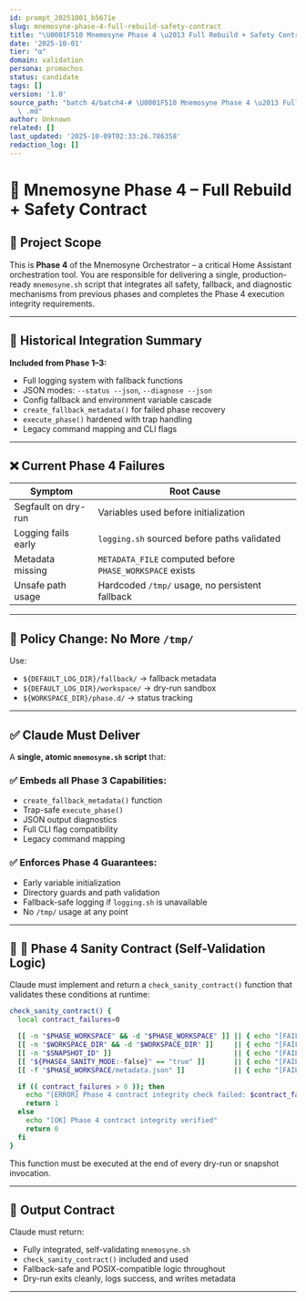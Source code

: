 ```yaml
---
id: prompt_20251001_b5671e
slug: mnemosyne-phase-4-full-rebuild-safety-contract
title: "\U0001F510 Mnemosyne Phase 4 \u2013 Full Rebuild + Safety Contract"
date: '2025-10-01'
tier: "α"
domain: validation
persona: promachos
status: candidate
tags: []
version: '1.0'
source_path: "batch 4/batch4-# \U0001F510 Mnemosyne Phase 4 \u2013 Full Rebuild +\
  \ .md"
author: Unknown
related: []
last_updated: '2025-10-09T02:33:26.786358'
redaction_log: []
---
```


# 🔐 Mnemosyne Phase 4 – Full Rebuild + Safety Contract

## 🧭 Project Scope

This is **Phase 4** of the Mnemosyne Orchestrator – a critical Home Assistant orchestration tool. You are responsible for delivering a single, production-ready `mnemosyne.sh` script that integrates all safety, fallback, and diagnostic mechanisms from previous phases and completes the Phase 4 execution integrity requirements.

---

## 🔢 Historical Integration Summary

**Included from Phase 1–3:**

* Full logging system with fallback functions
* JSON modes: `--status --json`, `--diagnose --json`
* Config fallback and environment variable cascade
* `create_fallback_metadata()` for failed phase recovery
* `execute_phase()` hardened with trap handling
* Legacy command mapping and CLI flags

---

## ❌ Current Phase 4 Failures

| Symptom             | Root Cause                                               |
| ------------------- | -------------------------------------------------------- |
| Segfault on dry-run | Variables used before initialization                     |
| Logging fails early | `logging.sh` sourced before paths validated              |
| Metadata missing    | `METADATA_FILE` computed before `PHASE_WORKSPACE` exists |
| Unsafe path usage   | Hardcoded `/tmp/` usage, no persistent fallback          |

---

## 🔁 Policy Change: No More `/tmp/`

Use:

* `${DEFAULT_LOG_DIR}/fallback/` → fallback metadata
* `${DEFAULT_LOG_DIR}/workspace/` → dry-run sandbox
* `${WORKSPACE_DIR}/phase.d/` → status tracking

---

## ✅ Claude Must Deliver

A **single, atomic `mnemosyne.sh` script** that:

### ✅ Embeds all Phase 3 Capabilities:

* `create_fallback_metadata()` function
* Trap-safe `execute_phase()`
* JSON output diagnostics
* Full CLI flag compatibility
* Legacy command mapping

### ✅ Enforces Phase 4 Guarantees:

* Early variable initialization
* Directory guards and path validation
* Fallback-safe logging if `logging.sh` is unavailable
* No `/tmp/` usage at any point

---

## 🧠 🧪 Phase 4 Sanity Contract (Self-Validation Logic)

Claude must implement and return a `check_sanity_contract()` function that validates these conditions at runtime:

```bash
check_sanity_contract() {
  local contract_failures=0

  [[ -n "$PHASE_WORKSPACE" && -d "$PHASE_WORKSPACE" ]] || { echo "[FAIL] PHASE_WORKSPACE invalid"; ((contract_failures++)); }
  [[ -n "$WORKSPACE_DIR" && -d "$WORKSPACE_DIR" ]]     || { echo "[FAIL] WORKSPACE_DIR invalid"; ((contract_failures++)); }
  [[ -n "$SNAPSHOT_ID" ]]                              || { echo "[FAIL] SNAPSHOT_ID not set"; ((contract_failures++)); }
  [[ "${PHASE4_SANITY_MODE:-false}" == "true" ]]       || { echo "[FAIL] PHASE4_SANITY_MODE not enabled"; ((contract_failures++)); }
  [[ -f "$PHASE_WORKSPACE/metadata.json" ]]            || { echo "[FAIL] metadata.json missing in workspace"; ((contract_failures++)); }

  if (( contract_failures > 0 )); then
    echo "[ERROR] Phase 4 contract integrity check failed: $contract_failures issues detected"
    return 1
  else
    echo "[OK] Phase 4 contract integrity verified"
    return 0
  fi
}
```

This function must be executed at the end of every dry-run or snapshot invocation.

---

## 🚦 Output Contract

Claude must return:

* Fully integrated, self-validating `mnemosyne.sh`
* `check_sanity_contract()` included and used
* Fallback-safe and POSIX-compatible logic throughout
* Dry-run exits cleanly, logs success, and writes metadata

---
